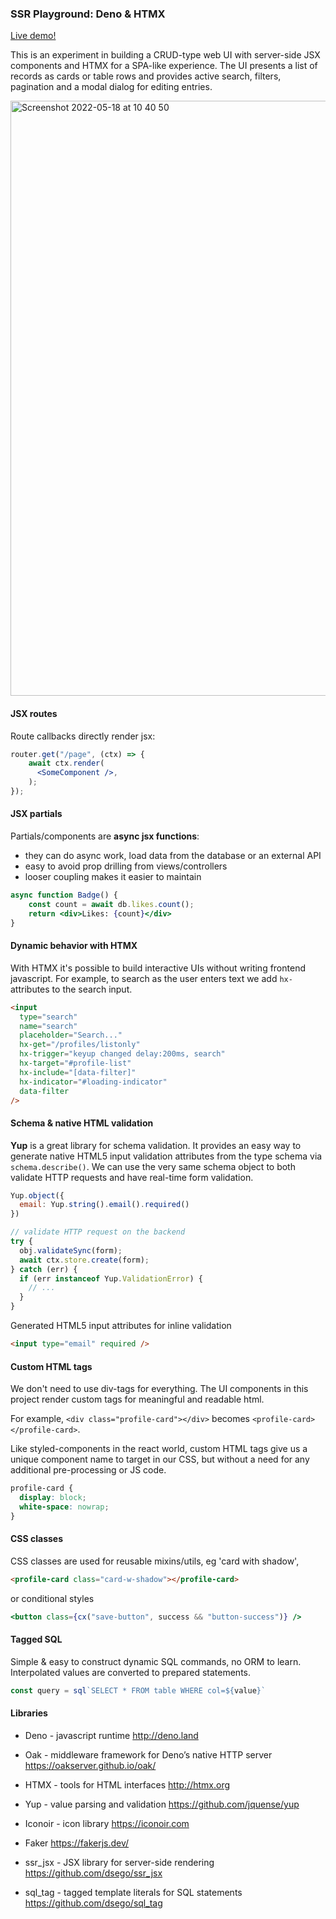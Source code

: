 ### SSR Playground: Deno & HTMX

[Live demo!](https://ssr-playground.deno.dev)

This is an experiment in building a CRUD-type web UI with server-side JSX components and HTMX for a SPA-like experience. 
The UI presents a list of records as cards or table rows and provides active search, filters, pagination and a modal dialog for editing entries.

<img width="952" alt="Screenshot 2022-05-18 at 10 40 50" src="https://user-images.githubusercontent.com/578557/168996742-39096c2b-239c-4052-aa39-c86505457caa.png">

#### JSX routes

Route callbacks directly render jsx:

```jsx
router.get("/page", (ctx) => {
    await ctx.render(
      <SomeComponent />,
    );
});
```

#### JSX partials

Partials/components are **async jsx functions**:
- they can do async work, load data from the database or an external API
- easy to avoid prop drilling from views/controllers 
- looser coupling makes it easier to maintain

```jsx
async function Badge() {
    const count = await db.likes.count();
    return <div>Likes: {count}</div>
}
```

#### Dynamic behavior with HTMX

With HTMX it's possible to build interactive UIs without writing frontend javascript.
For example, to search as the user enters text we add `hx-` attributes to the search input.

```html
<input
  type="search"
  name="search"
  placeholder="Search..."
  hx-get="/profiles/listonly"
  hx-trigger="keyup changed delay:200ms, search"
  hx-target="#profile-list"
  hx-include="[data-filter]"
  hx-indicator="#loading-indicator"
  data-filter
/>
```

#### Schema & native HTML validation

**Yup** is a great library for schema validation. It provides an easy way to generate native HTML5 input validation attributes from the type schema via `schema.describe()`.
We can use the very same schema object to both validate HTTP requests and have real-time form validation.

```js
Yup.object({
  email: Yup.string().email().required()
})

// validate HTTP request on the backend
try {
  obj.validateSync(form);
  await ctx.store.create(form);
} catch (err) {
  if (err instanceof Yup.ValidationError) {
    // ...
  }
}
```

Generated HTML5 input attributes for inline validation
```html
<input type="email" required />
```


#### Custom HTML tags

We don't need to use div-tags for everything. The UI components in this project render custom tags for meaningful and readable html.

For example, `<div class="profile-card"></div>` becomes `<profile-card></profile-card>`.

Like styled-components in the react world, custom HTML tags give us a unique component name to target in our CSS, but without a need for any additional pre-processing or JS code.

```css
profile-card {
  display: block;
  white-space: nowrap;
}
```


#### CSS classes

CSS classes are used for reusable mixins/utils, eg 'card with shadow',
```html
<profile-card class="card-w-shadow"></profile-card>
```

or conditional styles
```jsx
<button class={cx("save-button", success && "button-success")} />
```

#### Tagged SQL

Simple & easy to construct dynamic SQL commands, no ORM to learn. Interpolated values are converted to prepared statements.
```js
const query = sql`SELECT * FROM table WHERE col=${value}`
```


#### Libraries

* Deno - javascript runtime
http://deno.land

* Oak - middleware framework for Deno’s native HTTP server
https://oakserver.github.io/oak/

* HTMX - tools for HTML interfaces
http://htmx.org

* Yup - value parsing and validation
https://github.com/jquense/yup

* Iconoir - icon library
https://iconoir.com

* Faker
https://fakerjs.dev/

* ssr_jsx - JSX library for server-side rendering
https://github.com/dsego/ssr_jsx

* sql_tag - tagged template literals for SQL statements
https://github.com/dsego/sql_tag

